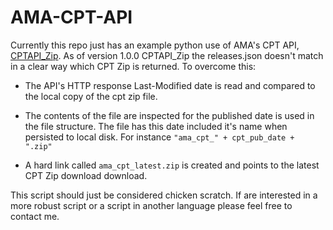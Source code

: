 # AMA-CPT-API

Currently this repo just has an example python use of AMA's CPT API, [CPTAPI_Zip](https://platform.ama-assn.org/ama/#/devportal/portal/api). As of version 1.0.0 CPTAPI_Zip the releases.json doesn't match in a clear way which CPT Zip is returned. To overcome this:

* The API's HTTP response Last-Modified date is read and compared to the local copy of the cpt zip file.

* The contents of the file are inspected for the published date is used in the file structure. The file has this date included it's name when persisted to local disk. For instance ```"ama_cpt_" + cpt_pub_date + ".zip"```

* A hard link called ```ama_cpt_latest.zip``` is created and points to the latest CPT Zip download download.

This script should just be considered chicken scratch. If are interested in a more robust script or a script in another language please feel free to contact me.

